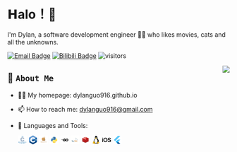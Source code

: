 <!--
**DylanGuo916/DylanGuo916** is a ✨ _special_ ✨ repository because its `README.md` (this file) appears on your GitHub profile.

Here are some ideas to get you started:

- 🔭 I’m currently working on ...
- 🌱 I’m currently learning ...
- 👯 I’m looking to collaborate on ...
- 🤔 I’m looking for help with ...
- 💬 Ask me about ...
- 📫 How to reach me: ...
- 😄 Pronouns: ...
- ⚡ Fun fact: ...
- ![ReadMe Card](https://github-readme-stats.vercel.app/api/pin/?username=DylanGuo916&repo=Road-to-Leetcode800)
- [![Github stats](https://github-readme-stats.vercel.app/api?username=DylanGuo916&show_icons=true&include_all_commits=true)](https://github.com/YourUsername/github-readme-stats)
- 
- 
- [![Top Langs](https://github-readme-stats.vercel.app/api/top-langs/?username=DylanGuo916&layout=compact)](https://github.com/DylanGuo916/github-readme-stats)
- -->

# 𝗛alo！👋

I'm Dylan, a software development engineer 👨‍💻 who likes movies, cats and all the unknowns.

[![Email Badge](https://img.shields.io/badge/-Email-c14438?style=flat-square&logo=Mail.Ru&logoColor=white&link=mailto:1378860132@qq.com)](mailto:xjtuguozhe@foxmail.com)
[![Bilibili Badge](https://img.shields.io/badge/-BiliBili-D14970?style=flat-square&logo=Bilibili&logoColor=white&link=https://space.bilibili.com/20626204)](https://space.bilibili.com/253677716)
![visitors](https://visitor-badge.laobi.icu/badge?page_id=DylanGuo916)

<img align="right" src="https://github-readme-stats.vercel.app/api/top-langs/?username=DylanGuo916&hide_border=true&layout=compact&hide=javascript,html,css" />



## 🧐 `About Me`

- 👨‍💻 My homepage: dylanguo916.github.io

- 📫 How to reach me: dylanguo916@gmail.com

- 🌱 Languages and Tools: 

  <div>
    <code><img height="20" src="https://raw.githubusercontent.com/github/explore/80688e429a7d4ef2fca1e82350fe8e3517d3494d/topics/c/c.png"></code>
    <code><img height="20" src="https://raw.githubusercontent.com/github/explore/80688e429a7d4ef2fca1e82350fe8e3517d3494d/topics/cpp/cpp.png"></code>
    <code><img height="20" src="https://raw.githubusercontent.com/github/explore/80688e429a7d4ef2fca1e82350fe8e3517d3494d/topics/objective-c/objective-c.png"></code>
    <code><img height="20" src="https://raw.githubusercontent.com/github/explore/80688e429a7d4ef2fca1e82350fe8e3517d3494d/topics/python/python.png"></code>
    <code><img height="20" src="https://raw.githubusercontent.com/github/explore/80688e429a7d4ef2fca1e82350fe8e3517d3494d/topics/go/go.png"></code>
    <code><img height="20" src="https://raw.githubusercontent.com/github/explore/80688e429a7d4ef2fca1e82350fe8e3517d3494d/topics/mysql/mysql.png"></code>
    <code><img height="20"   src="https://raw.githubusercontent.com/github/explore/80688e429a7d4ef2fca1e82350fe8e3517d3494d/topics/redis/redis.png"></code>
    <code><img height="20" src="https://raw.githubusercontent.com/github/explore/80688e429a7d4ef2fca1e82350fe8e3517d3494d/topics/linux/linux.png"></code>
    <code><img height="20" src="https://raw.githubusercontent.com/github/explore/80688e429a7d4ef2fca1e82350fe8e3517d3494d/topics/ios/ios.png"></code>
    <code><img height="20" src="https://raw.githubusercontent.com/github/explore/cebd63002168a05a6a642f309227eefeccd92950/topics/flutter/flutter.png"></code>
  </div>